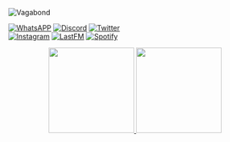 
![Vagabond](https://user-images.githubusercontent.com/60899552/221859906-36d650d9-6beb-4aeb-925b-74d5304fa25d.jpg)

[![WhatsAPP](https://img.shields.io/badge/WhatsApp-25D366?style=for-the-badge&logo=whatsapp&logoColor=white)](https://wa.me/5543991064246)
[![Discord](https://img.shields.io/badge/Discord-7289DA?style=for-the-badge&logo=discord&logoColor=white)](https://discord.gg/92vMmjQMsF)
[![Twitter](https://img.shields.io/badge/Twitter-1DA1F2?style=for-the-badge&logo=twitter&logoColor=white)](https://twitter.com/xlysnn)
  <br/> 
[![Instagram](https://img.shields.io/badge/Instagram-E4405F?style=for-the-badge&logo=instagram&logoColor=white)](https://www.instagram.com/not.evil.pleavin/)
[![LastFM](https://img.shields.io/badge/last.fm-D51007?style=for-the-badge&logo=last.fm&logoColor=white)](https://www.last.fm/user/pleavinn)
[![Spotify](https://img.shields.io/badge/Spotify-1ED760?&style=for-the-badge&logo=spotify&logoColor=white)](https://open.spotify.com/user/224dsxem6r2v5jhsdz7nw4h3i)

  
<div align="center">
  <a href="https://github.com/pleavinn">
  <img height="170em" src="https://github-readme-stats.vercel.app/api?username=pleavinn&show_icons=true&theme=blueberry&include_all_commits=true&count_private=true"/>
  <img height="170em" src="https://github-readme-stats.vercel.app/api/top-langs/?username=pleavinn&layout=compact&langs_count=7&theme=blueberry"/>
</div>
